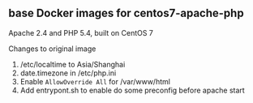 ## base Docker images for centos7-apache-php

Apache 2.4 and PHP 5.4, built on CentOS 7

Changes to original image

1. /etc/localtime to Asia/Shanghai
2. date.timezone in /etc/php.ini
3. Enable `AllowOverride All` for /var/www/html 
4. Add entrypont.sh to enable do some preconfig before apache start
